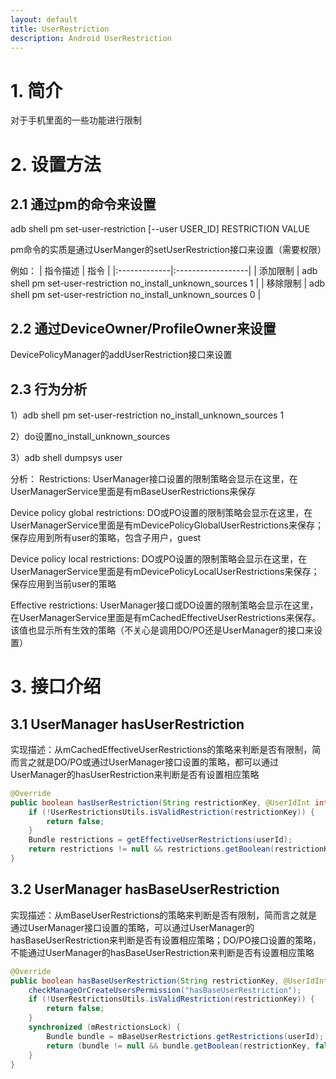 ```yaml
---
layout: default
title: UserRestriction
description: Android UserRestriction
---
```



# 1. 简介
对于手机里面的一些功能进行限制

# 2. 设置方法
## 2.1 通过pm的命令来设置
adb shell pm set-user-restriction [--user USER_ID] RESTRICTION VALUE

pm命令的实质是通过UserManger的setUserRestriction接口来设置（需要权限）

例如：
| 指令描述        | 指令          |
|:-------------|:------------------|
| 添加限制 | adb shell pm  set-user-restriction no_install_unknown_sources 1 |
| 移除限制 | adb shell pm  set-user-restriction no_install_unknown_sources 0 |



## 2.2 通过DeviceOwner/ProfileOwner来设置
DevicePolicyManager的addUserRestriction接口来设置

## 2.3 行为分析
1）adb shell pm  set-user-restriction no_install_unknown_sources 1

2）do设置no_install_unknown_sources

3）adb shell dumpsys user



分析：
Restrictions:
UserManager接口设置的限制策略会显示在这里，在UserManagerService里面是有mBaseUserRestrictions来保存

Device policy global restrictions:
DO或PO设置的限制策略会显示在这里，在UserManagerService里面是有mDevicePolicyGlobalUserRestrictions来保存；保存应用到所有user的策略，包含子用户，guest


Device policy local restrictions:
DO或PO设置的限制策略会显示在这里，在UserManagerService里面是有mDevicePolicyLocalUserRestrictions来保存；保存应用到当前user的策略

Effective restrictions:
UserManager接口或DO设置的限制策略会显示在这里，在UserManagerService里面是有mCachedEffectiveUserRestrictions来保存。该值也显示所有生效的策略（不关心是调用DO/PO还是UserManager的接口来设置）


# 3. 接口介绍
## 3.1 UserManager hasUserRestriction
实现描述：从mCachedEffectiveUserRestrictions的策略来判断是否有限制，简而言之就是DO/PO或通过UserManager接口设置的策略，都可以通过UserManager的hasUserRestriction来判断是否有设置相应策略
```java
@Override
public boolean hasUserRestriction(String restrictionKey, @UserIdInt int userId) {
    if (!UserRestrictionsUtils.isValidRestriction(restrictionKey)) {
        return false;
    }
    Bundle restrictions = getEffectiveUserRestrictions(userId);
    return restrictions != null && restrictions.getBoolean(restrictionKey);
}
```

## 3.2 UserManager hasBaseUserRestriction
实现描述：从mBaseUserRestrictions的策略来判断是否有限制，简而言之就是通过UserManager接口设置的策略，可以通过UserManager的hasBaseUserRestriction来判断是否有设置相应策略；DO/PO接口设置的策略，不能通过UserManager的hasBaseUserRestriction来判断是否有设置相应策略
```java
@Override
public boolean hasBaseUserRestriction(String restrictionKey, @UserIdInt int userId) {
    checkManageOrCreateUsersPermission("hasBaseUserRestriction");
    if (!UserRestrictionsUtils.isValidRestriction(restrictionKey)) {
        return false;
    }
    synchronized (mRestrictionsLock) {
        Bundle bundle = mBaseUserRestrictions.getRestrictions(userId);
        return (bundle != null && bundle.getBoolean(restrictionKey, false));
    }
}
```
